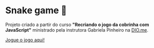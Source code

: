 # Snake game 🐍

Projeto criado a partir do curso **"Recriando o jogo da cobrinha com JavaScript"** ministrado pela instrutora Gabriela Pinheiro na [DIO.me](https://web.dio.me/).

[Jogue o jogo aqui!](https://srtazuzza.github.io/snake-the-game/)
